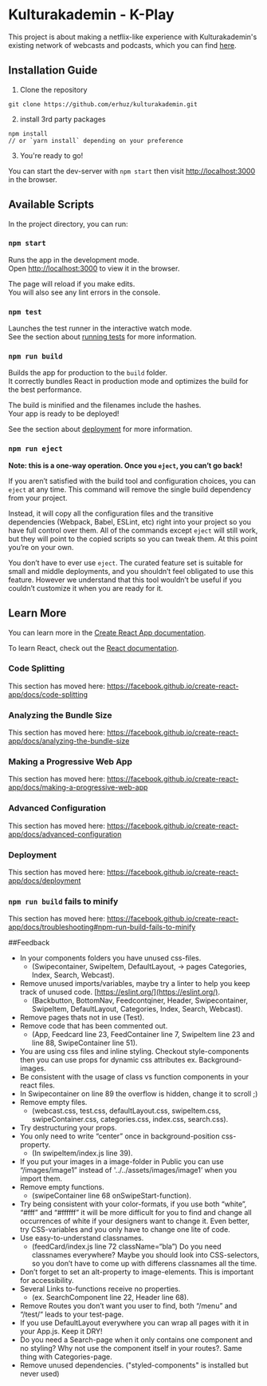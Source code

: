 # Kulturakademin - K-Play
This project is about making a netflix-like experience with Kulturakademin's existing network of webcasts and podcasts, which you can find [here](https://www.kulturakademin.com/k-play).

## Installation Guide
1. Clone the repository
```
git clone https://github.com/erhuz/kulturakademin.git
```

2. install 3rd party packages
```
npm install
// or `yarn install` depending on your preference
```

3. You're ready to go!

You can start the dev-server with `npm start` then visit [http://localhost:3000](http://localhost:3000) in the browser.

## Available Scripts

In the project directory, you can run:

### `npm start`

Runs the app in the development mode.<br>
Open [http://localhost:3000](http://localhost:3000) to view it in the browser.

The page will reload if you make edits.<br>
You will also see any lint errors in the console.

### `npm test`

Launches the test runner in the interactive watch mode.<br>
See the section about [running tests](https://facebook.github.io/create-react-app/docs/running-tests) for more information.

### `npm run build`

Builds the app for production to the `build` folder.<br>
It correctly bundles React in production mode and optimizes the build for the best performance.

The build is minified and the filenames include the hashes.<br>
Your app is ready to be deployed!

See the section about [deployment](https://facebook.github.io/create-react-app/docs/deployment) for more information.

### `npm run eject`

**Note: this is a one-way operation. Once you `eject`, you can’t go back!**

If you aren’t satisfied with the build tool and configuration choices, you can `eject` at any time. This command will remove the single build dependency from your project.

Instead, it will copy all the configuration files and the transitive dependencies (Webpack, Babel, ESLint, etc) right into your project so you have full control over them. All of the commands except `eject` will still work, but they will point to the copied scripts so you can tweak them. At this point you’re on your own.

You don’t have to ever use `eject`. The curated feature set is suitable for small and middle deployments, and you shouldn’t feel obligated to use this feature. However we understand that this tool wouldn’t be useful if you couldn’t customize it when you are ready for it.

## Learn More

You can learn more in the [Create React App documentation](https://facebook.github.io/create-react-app/docs/getting-started).

To learn React, check out the [React documentation](https://reactjs.org/).

### Code Splitting

This section has moved here: https://facebook.github.io/create-react-app/docs/code-splitting

### Analyzing the Bundle Size

This section has moved here: https://facebook.github.io/create-react-app/docs/analyzing-the-bundle-size

### Making a Progressive Web App

This section has moved here: https://facebook.github.io/create-react-app/docs/making-a-progressive-web-app

### Advanced Configuration

This section has moved here: https://facebook.github.io/create-react-app/docs/advanced-configuration

### Deployment

This section has moved here: https://facebook.github.io/create-react-app/docs/deployment

### `npm run build` fails to minify

This section has moved here: https://facebook.github.io/create-react-app/docs/troubleshooting#npm-run-build-fails-to-minify

##Feedback

- In your components folders you have unused css-files.
	- (Swipecontainer, SwipeItem, DefaultLayout, -> pages Categories, Index, Search, Webcast).
- Remove unused imports/variables, maybe try a linter to help you keep track of unused code. [https://eslint.org/](https://eslint.org/).
	- (Backbutton, BottomNav, Feedcontqiner, Header, Swipecontainer, SwipeItem, DefaultLayout, Categories, Index, Search, Webcast).
- Remove pages thats not in use (Test).
- Remove code that has been commented out.
	- (App, Feedcard line 23, FeedContainer line 7, SwipeItem line 23 and line 88, SwipeContainer line 51).
- You are using css files and inline styling. Checkout style-components then you can use props for dynamic css attributes ex. Background-images.
- Be consistent with the usage of class vs function components in your react files.
- In Swipecontainer on line 89 the overflow is hidden, change it to scroll ;)
- Remove empty files. 
	- (webcast.css, test.css, defaultLayout.css, swipeItem.css, swipeContainer.css, categories.css, index.css, search.css).
- Try destructuring your props.
- You only need to write “center” once in background-position css-property. 
	- (In swipeItem/index.js line 39).
- If you put your images in a image-folder in Public you can use “/images/image1” instead of '../../assets/images/image1’ when you import them.
- Remove empty functions. 
	- (swipeContainer line 68 onSwipeStart-function).
- Try being consistent with your color-formats, if you use both “white”, “#fff” and “#ffffff” it will be more difficult for you to find and change all occurrences of white if your designers want to change it. Even better, try CSS-variables and you only have to change one lite of code.
- Use easy-to-understand classnames. 
	- (feedCard/index.js line 72 className=“bla”) Do you need classnames everywhere? Maybe you should look into CSS-selectors, so you don’t have to come up with differens classnames all the time.
- Don’t forget to set an alt-property to image-elements. This is important for accessibility.
- Several Links to-functions receive no properties. 
	- (ex. SearchComponent line 22, Header line 68).
- Remove Routes you don’t want you user to find, both “/menu” and “/test/“ leads to your test-page.
- If you use DefaultLayout everywhere you can wrap all pages with it in your App.js. Keep it DRY!
- Do you need a Search-page when it only contains one component and no styling? Why not use the component itself in your routes?. Same thing with Categories-page.
- Remove unused dependencies. ("styled-components" is installed but never used)


